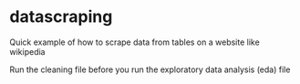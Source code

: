# datascraping
Quick example of how to scrape data from tables on a website like wikipedia

Run the cleaning file before you run the exploratory data analysis (eda) file
